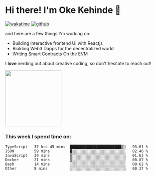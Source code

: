 # Hi there! I'm Oke Kehinde :cowboy_hat_face:

[![wakatime](https://wakatime.com/badge/user/5f3f42a0-7b4f-4c4b-b2da-012c5ac2fa62.svg)](https://wakatime.com/@5f3f42a0-7b4f-4c4b-b2da-012c5ac2fa62)
[![github](https://img.shields.io/github/followers/okeken?logo=github&style=plastic)](https://github.com/okeken?tab=followers)

and here are a few things I'm working on:

- Building Interactive frontend UI with Reactjs
- Biulding Web3 Dapps for the decentralized world
- Writing Smart Contracts On the EVM

I **love** nerding out about creative coding, so don't hesitate to reach out!


<img height="180em" src="https://github-readme-stats.vercel.app/api?username=okeken&show_icons=true&hide_border=true&&count_private=true&include_all_commits=true" />

### This week I spend time on:

<!--START_SECTION:waka-->

```text
TypeScript   37 hrs 45 mins  ███████████████████████▒░   93.61 %
JSON         59 mins         ▓░░░░░░░░░░░░░░░░░░░░░░░░   02.46 %
JavaScript   39 mins         ▒░░░░░░░░░░░░░░░░░░░░░░░░   01.63 %
Docker       21 mins         ▒░░░░░░░░░░░░░░░░░░░░░░░░   00.87 %
Bash         14 mins         ░░░░░░░░░░░░░░░░░░░░░░░░░   00.62 %
Other        8 mins          ░░░░░░░░░░░░░░░░░░░░░░░░░   00.37 %
```

<!--END_SECTION:waka-->
